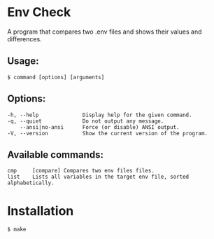 # Env Check
A program that compares two .env files and shows their values and differences.

## Usage:
```console
$ command [options] [arguments]
```

## Options:
```console
-h, --help              Display help for the given command.
-q, --quiet             Do not output any message.
    --ansi|no-ansi      Force (or disable) ANSI output.
-V, --version           Show the current version of the program.
```

## Available commands:
```console
cmp     [compare] Compares two env files files.
list    Lists all variables in the target env file, sorted alphabetically.
```

# Installation

```console
$ make
```